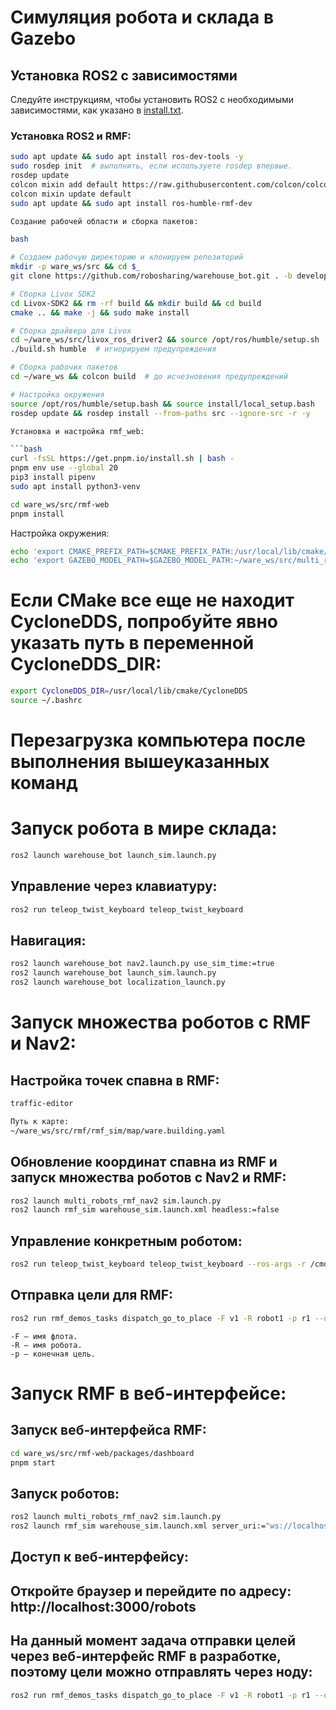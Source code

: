 # Симуляция робота и склада в Gazebo

## Установка ROS2 с зависимостями

Следуйте инструкциям, чтобы установить ROS2 с необходимыми зависимостями, как указано в [install.txt](https://github.com/robosharing/warehouse_bot/blob/main/install.txt).

### Установка ROS2 и RMF:

```bash
sudo apt update && sudo apt install ros-dev-tools -y
sudo rosdep init  # выполнить, если используете rosdep впервые.
rosdep update
colcon mixin add default https://raw.githubusercontent.com/colcon/colcon-mixin-repository/master/index.yaml
colcon mixin update default
sudo apt update && sudo apt install ros-humble-rmf-dev

Создание рабочей области и сборка пакетов:

bash

# Создаем рабочую директорию и клонируем репозиторий
mkdir -p ware_ws/src && cd $_
git clone https://github.com/robosharing/warehouse_bot.git . -b develop-rmf

# Сборка Livox SDK2
cd Livox-SDK2 && rm -rf build && mkdir build && cd build
cmake .. && make -j && sudo make install

# Сборка драйвера для Livox
cd ~/ware_ws/src/livox_ros_driver2 && source /opt/ros/humble/setup.sh
./build.sh humble  # игнорируем предупреждения

# Сборка рабочих пакетов
cd ~/ware_ws && colcon build  # до исчезновения предупреждений

# Настройка окружения
source /opt/ros/humble/setup.bash && source install/local_setup.bash
rosdep update && rosdep install --from-paths src --ignore-src -r -y

Установка и настройка rmf_web:

```bash
curl -fsSL https://get.pnpm.io/install.sh | bash -
pnpm env use --global 20
pip3 install pipenv
sudo apt install python3-venv

cd ware_ws/src/rmf-web
pnpm install
```

Настройка окружения:

```bash
echo 'export CMAKE_PREFIX_PATH=$CMAKE_PREFIX_PATH:/usr/local/lib/cmake/CycloneDDS' >> ~/.bashrc
echo 'export GAZEBO_MODEL_PATH=$GAZEBO_MODEL_PATH:~/ware_ws/src/multi_robots_rmf_nav2/models' >> ~/.bashrc
```

# Если CMake все еще не находит CycloneDDS, попробуйте явно указать путь в переменной CycloneDDS_DIR:

```bash
export CycloneDDS_DIR=/usr/local/lib/cmake/CycloneDDS
source ~/.bashrc
```

# Перезагрузка компьютера после выполнения вышеуказанных команд

# Запуск робота в мире склада:

```bash
ros2 launch warehouse_bot launch_sim.launch.py
```

## Управление через клавиатуру:

```bash
ros2 run teleop_twist_keyboard teleop_twist_keyboard
```

## Навигация:

```bash
ros2 launch warehouse_bot nav2.launch.py use_sim_time:=true
ros2 launch warehouse_bot launch_sim.launch.py
ros2 launch warehouse_bot localization_launch.py
```

# Запуск множества роботов с RMF и Nav2:
## Настройка точек спавна в RMF:

```bash
traffic-editor

Путь к карте:
~/ware_ws/src/rmf/rmf_sim/map/ware.building.yaml
```

## Обновление координат спавна из RMF и запуск множества роботов с Nav2 и RMF:

```bash
ros2 launch multi_robots_rmf_nav2 sim.launch.py 
ros2 launch rmf_sim warehouse_sim.launch.xml headless:=false
```

## Управление конкретным роботом:

```bash
ros2 run teleop_twist_keyboard teleop_twist_keyboard --ros-args -r /cmd_vel:=/<robot_name>/cmd_vel
```

## Отправка цели для RMF:

```bash
ros2 run rmf_demos_tasks dispatch_go_to_place -F v1 -R robot1 -p r1 --use_sim_time
```

    -F — имя флота.
    -R — имя робота.
    -p — конечная цель.

# Запуск RMF в веб-интерфейсе:
## Запуск веб-интерфейса RMF:

```bash
cd ware_ws/src/rmf-web/packages/dashboard
pnpm start
```

## Запуск роботов:

```bash
ros2 launch multi_robots_rmf_nav2 sim.launch.py
ros2 launch rmf_sim warehouse_sim.launch.xml server_uri:="ws://localhost:8000/_internal"
```

## Доступ к веб-интерфейсу:

## Откройте браузер и перейдите по адресу: http://localhost:3000/robots

## На данный момент задача отправки целей через веб-интерфейс RMF в разработке, поэтому цели можно отправлять через ноду:

```bash
ros2 run rmf_demos_tasks dispatch_go_to_place -F v1 -R robot1 -p r1 --use_sim_time
```